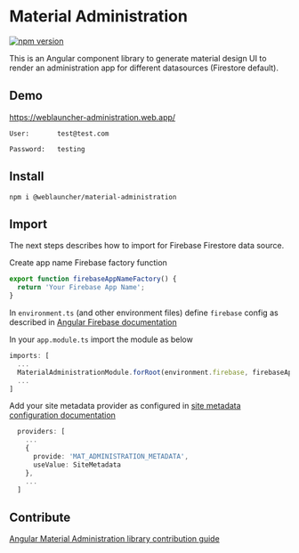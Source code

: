 # Material Administration

[![npm version](https://badge.fury.io/js/%40weblauncher%2Fmaterial-administration.svg)](https://badge.fury.io/js/%40weblauncher%2Fmaterial-administration)

This is an Angular component library to generate material design UI to render an administration app for different datasources (Firestore default).

## Demo

https://weblauncher-administration.web.app/ 

~~~
User:       test@test.com

Password:   testing
~~~

## Install

```npm i @weblauncher/material-administration```

## Import

The next steps describes how to import for Firebase Firestore data source.

Create app name Firebase factory function

~~~ts
export function firebaseAppNameFactory() {
  return 'Your Firebase App Name';
}
~~~

In `environment.ts` (and other environment files) define `firebase` config as described in [Angular Firebase documentation](https://github.com/angular/angularfire/blob/master/docs/install-and-setup.md)

In your `app.module.ts` import the module as below

~~~ts
imports: [
  ...
  MaterialAdministrationModule.forRoot(environment.firebase, firebaseAppNameFactory),
  ...
]
~~~

Add your site metadata provider as configured in [site metadata configuration documentation](./docs/site-metadata-configuration.md)

~~~ts
  providers: [
    ...
    {
      provide: 'MAT_ADMINISTRATION_METADATA',
      useValue: SiteMetadata
    },
    ...
  ]
~~~

## Contribute

[Angular Material Administration library contribution guide](https://github.com/WebLauncher/angular-material-administration/CONTRIBUTION.md)

